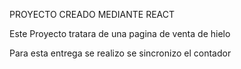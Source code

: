  PROYECTO CREADO MEDIANTE REACT

Este Proyecto tratara de una pagina de venta de hielo

Para esta entrega se realizo se sincronizo el contador


